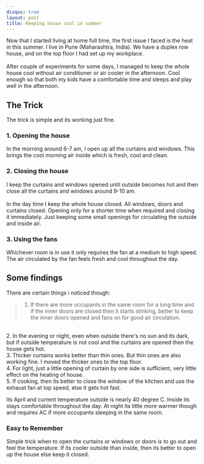 ```yaml
---
disqus: true
layout: post
title: Keeping house cool in summer 
---
```


Now that I started living at home full time, the first issue I faced is the heat in this summer.
I live in Pune (Maharashtra, India). We have a duplex row house, and on the top floor I had set up my workplace. 
<br><br>
After couple of experiments for some days, I managed to keep the whole house cool without air conditioner or air cooler in the afternoon. Cool enough so that both my kids have a comfortable time and sleeps and play well in the afternoon.
<br>
## The Trick
The trick is simple and its working just fine.
### 1.  Opening the house
In the morning around 6-7 am, I open up all the curtains and windows.  This brings the cool morning air inside which is fresh, cool and clean.  
### 2. Closing the house 
I keep the curtains and windows opened until outside becomes hot and then close all the curtains and windows around 9-10 am.  
<br>
In the day time I keep the whole house closed. All windows, doors and curtains closed.  Opening only for a shorter time when required and closing it immediately.  Just keeping some small openings for circulating the outside and inside air.
### 3. Using the fans
Whichever room is in use it only requires the fan at a medium to high speed. The air circulated by the fan feels fresh and cool throughout the day.
<br>
## Some findings
There are certain things i noticed though:
<br>
>1.  If there are more occupants in the same room for a long time and if the inner doors are closed then it starts stinking, better to keep the inner doors opened and fans on for good air circulation.
<br>
2.  In the evening or night, even when outside there's no sun and its dark, but if outside temperature is not cool and the curtains are opened then the house gets hot.
<br>
3.  Thicker curtains  works better than thin ones. But thin ones are also working fine.  I moved the thicker ones to the top floor.
<br>
4.  For light, just a little opening of curtain by one side is sufficient, very little effect on the heating of house.
<br>
5.  If cooking, then its better to close the window of the kitchen and use the exhaust fan at top speed, else it gets hot fast.
<br>

Its April and current temperature outside is nearly 40 degree C. Inside its stays comfortable throughout the day.  At night its little more warmer though and requires AC if more occupants sleeping in the same room.

### Easy to Remember
Simple trick when to open the curtains or windows or doors is to go out and feel the temperature. If its cooler outside than inside, then its better to open up the house else keep it closed.
